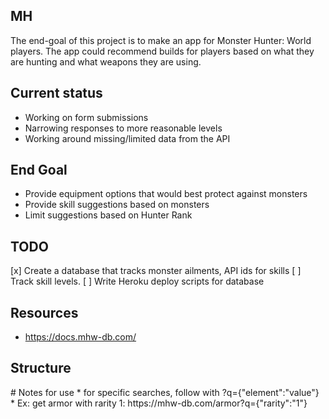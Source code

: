 ## MH

The end-goal of this project is to make an app for Monster Hunter: World players.
The app could recommend builds for players based on what they are hunting and what weapons they are using.

## Current status
* Working on form submissions
* Narrowing responses to more reasonable levels
* Working around missing/limited data from the API

## End Goal
* Provide equipment options that would best protect against monsters
* Provide skill suggestions based on monsters
* Limit suggestions based on Hunter Rank

## TODO
[x] Create a database that tracks monster ailments, API ids for skills
[ ] Track skill levels.
[ ] Write Heroku deploy scripts for database
## Resources
* https://docs.mhw-db.com/

## Structure
<index>
	<App>
		<RankTabs>
			<SearchState Hunter rank>
                <Form>
                    <MR?>
                    <HR?>
                    <MonsterSelector>
                </Form>
                <Recommendation for each skill>
                    <selectArmor forEach armor>
                </Recommendation for each skill>
                <ArmorDisplay>
		</RankTabs>
	</App>
</index>
# Notes for use
* for specific searches, follow with ?q={"element":"value"}
* Ex: get armor with rarity 1: https://mhw-db.com/armor?q={"rarity":"1"}